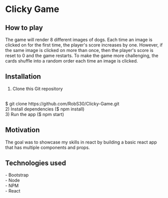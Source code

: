 <h1>Clicky Game</h1>

<h2>How to play</h2>
The game will render 8 different images of dogs.  Each time an image is clicked on for the first time, the player's score increases by one.  However, if the same image is clicked on more than once, then the player's score is reset to 0 and the game restarts.  To make the game more challenging, the cards shuffle into a random order each time an image is clicked.

<h2>Installation</h2>

1) Clone this Git repository
<br>
$ git clone https://github.com/RobS30/Clicky-Game.git
<br>
2) Install dependencies
($ npm install)
<br>
3) Run the app
($ npm start)
<br>
<h2>Motivation</h2>
The goal was to showcase my skills in react by building a basic react app that has multiple components and props.

<h2>Technologies used</h2>
- Bootstrap
<br>
- Node
<br>
- NPM
<br>
- React
<br>